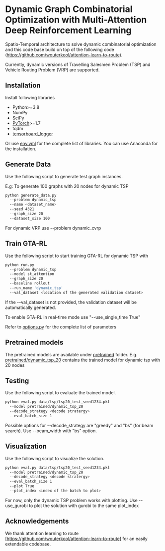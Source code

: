 # Dynamic Graph Combinatorial Optimization with Multi-Attention Deep Reinforcement Learning

Spatio-Temporal architecture to solve dynamic combinatorial optimization and this code base build on top of the following code (https://github.com/wouterkool/attention-learn-to-route). 

Currently, dynamic versions of Travelling Salesmen Problem (TSP) and Vehicle Routing Problem (VRP) are supported. 

## Installation

Install following libraries

* Python>=3.8
* NumPy
* SciPy
* [PyTorch](http://pytorch.org/)>=1.7
* tqdm
* [tensorboard_logger](https://github.com/TeamHG-Memex/tensorboard_logger)

Or use [env.yml](env.yml) for the complete list of libraries. You can use Anaconda for the installation.

## Generate Data

Use the following script to generate test graph instances.

E.g: To generate 100 graphs with 20 nodes for dynamic TSP
```bash
python generate_data.py 
  --problem dynamic_tsp 
  --name <dataset_name> 
  --seed 4321 
  --graph_size 20 
  --dataset_size 100
```

For dynamic VRP use --problem dynamic_cvrp

## Train GTA-RL

Use the following script to start training GTA-RL for dynamic TSP with 

```bash
python run.py
  --problem dynamic_tsp
  --model st_attention
  --graph_size 20 
  --baseline rollout 
  --run_name 'dynamic_tsp' 
  --val_dataset <location of the generated validation dataset>
```

If the --val_dataset is not provided, the validation dataset will be automatically generated.

To enable GTA-RL in real-time mode use  "--use_single_time True"

Refer to [options.py](options.py) for the complete list of parameters

## Pretrained models

The pretrained models are available under [pretrained](pretrained) folder. 
E.g. [pretrained/dynamic_tsp_20](pretrained/dynamic_tsp_20) contains the trained model for dynamic tsp with 20 nodes

## Testing

Use the following script to evaluate the trained model.

```bash
python eval.py data/tsp/tsp20_test_seed1234.pkl 
  --model pretrained/dynamic_tsp_20 
  --decode_strategy <decode stratergy> 
  --eval_batch_size 1
```

Possible options for --decode_strategy are "greedy" and "bs" (for beam search). Use --beam_width <int> with "bs" option.

## Visualization
Use the following script to visualize the solution.
  
  
```bash
python eval.py data/tsp/tsp20_test_seed1234.pkl 
  --model pretrained/dynamic_tsp_20 
  --decode_strategy <decode stratergy> 
  --eval_batch_size 1
  --plot True
  --plot_index <index of the batch to plot>
```
For now, only the dynamic TSP problem works with plotting. Use --use_gurobi to plot the solution with gurobi to the same plot_index
  
## Acknowledgements
We thank attention learning to route [https://github.com/wouterkool/attention-learn-to-route] for an easily extendable codebase. 
